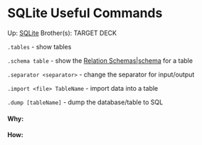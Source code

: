 # SQLite Useful Commands

Up: [SQLite](sqlite)
Brother(s):
TARGET DECK

`.tables` - show tables

`.schema table` - show the [Relation Schemas|schema](relation_schemas|schema) for a table

`.separator <separator>` - change the separator for input/output

`.import <file> TableName` - import data into a table

`.dump [tableName]` - dump the database/table to SQL



































#### Why:
#### How:









